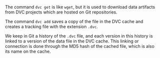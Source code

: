 The command `dvc get` is like `wget`, but it is used to download data
artifacts from DVC projects which are hosted on Git repositories.

The command `dvc add` saves a copy of the file in the DVC cache and
creates a tracking file with the extension `.dvc`.

We keep in Git a history of the `.dvc` file, and each version in this
history is linked to a version of the data file in the DVC cache. This
linking or connection is done through the MD5 hash of the cached file,
which is also its name on the cache.
